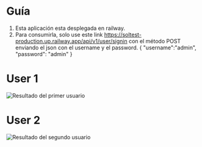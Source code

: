 # Guía
1. Esta aplicación esta desplegada en railway.
2. Para consumirla, solo use este link https://soltest-production.up.railway.app/api/v1/user/signin con el método POST enviando el json con el username y el password.
{
   "username":"admin",
   "password": "admin"
}
# User 1
![Resultado del primer usuario](https://i.postimg.cc/nVXmR4hq/resultado1.png)

# User 2
![Resultado del segundo usuario](https://i.postimg.cc/v8tJKV2H/resultado2.png)
